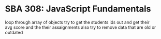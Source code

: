 # SBA 308: JavaScript Fundamentals
loop through array of objects 
try to get the students ids out
and get their avg score and the their assaignments
also try to remove data that are old or outdated
